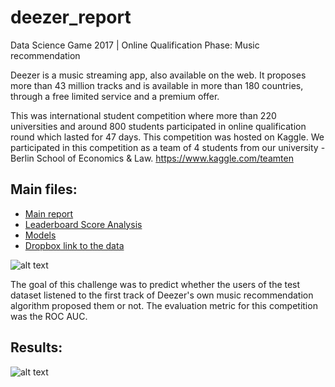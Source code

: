 # deezer_report
Data Science Game 2017 | Online Qualification Phase: Music recommendation

Deezer is a music streaming app, also available on the web. It proposes more than 43 million tracks and is available in more than 180 countries, through a free limited service and a premium offer. 

This was international student competition where more than 220 universities and around 800 students participated in online qualification round which lasted for 47 days. This competition was hosted on Kaggle. We participated in this competition as a team of 4 students from our university - Berlin School of Economics & Law. https://www.kaggle.com/teamten

## Main files:

* [Main report](https://github.com/pranavpandya84/deezer_report/blob/master/21062017_Report.Rmd) 
* [Leaderboard Score Analysis](https://github.com/pranavpandya84/deezer_report/blob/master/Models/LB_Score/report_slides.rmd) 
* [Models](https://github.com/pranavpandya84/deezer_report/tree/master/Models) 
* [Dropbox link to the data](https://www.dropbox.com/sh/1ubsg7qhovifgoj/AAAZb1hOTBESDrI3jbuYQkULa?dl=0)

![alt text](https://github.com/pranavpandya84/deezer_report/blob/master/Models/LB_Score/deezer_poster1.png)

The goal of this challenge was to predict whether the users of the test dataset listened to the first track of Deezer's own music recommendation algorithm proposed them or not. The evaluation metric for this competition was the ROC AUC.

## Results:
![alt text](https://github.com/pranavpandya84/deezer_report/blob/master/Models/LB_Score/deezer_poster2.png)

